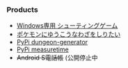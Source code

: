 ### Products

- [Windows専用 シューティングゲーム](https://onedrive.live.com/?authkey=%21AIiyrOD2GwjvNUY&id=57CC363BB94CC1BA%21122&cid=57CC363BB94CC1BA)
- [ポケモンにゆうこうなわざをしりたい](https://pkmn-tool.appspot.com/)
- [PyPi dungeon-generator](https://pypi.org/project/dungeon-generator/)
- [PyPi measuretime](https://pypi.org/project/measuretime/)
- <s>Android S電話帳</s> (公開停止中
